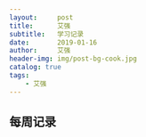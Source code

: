 ```yaml
---
layout:     post
title:      艾强
subtitle:   学习记录
date:       2019-01-16
author:     艾强
header-img: img/post-bg-cook.jpg
catalog: true
tags:
    - 艾强
---
```

每周记录
----
